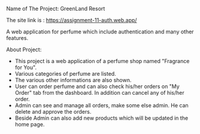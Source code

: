 Name of The Project: GreenLand Resort

The site link is : https://assignment-11-auth.web.app/

A web application for perfume which include authentication and many other features.

About Project:

* This project is a web application of a perfume shop named "Fragrance for You".
* Various categories of perfume are listed.
* The various other informations are also shown.
* User can order perfume and can also check his/her orders on "My Order" tab from the dashboard. In addition can cancel any of his/her order.
* Admin can see and manage all orders, make some else admin. He can delete and approve the orders.
* Beside Admin can also add new products which will be updated in the home page.